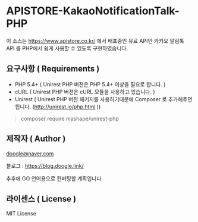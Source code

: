 # APISTORE-KakaoNotificationTalk-PHP
이 소스는 https://www.apistore.co.kr/ 에서 배포중인 유료 API인 카카오 알림톡 API 를 PHP에서 쉽게 사용할 수 있도록 구현하였습니다.


## 요구사항 ( Requirements )

* PHP 5.4+ ( Unirest PHP 버젼은 PHP 5.4+ 이상을 필요로 합니다. )
* cURL ( Unirest PHP 버젼은 cURL 모듈을 사용하고 있습니다. )
* Unirest ( Unirest PHP 버젼 패키지를 사용하기때문에 Composer 로 추가해주면 됩니다. (http://unirest.io/php.html ))


> composer require mashape/unirest-php
>


## 제작자 ( Author )

doogle@naver.com

블로그 : https://blog.doogle.link/

추후에 GO 언어용으로 컨버팅할 계획입니다.


## 라이센스 ( License )

MIT License
